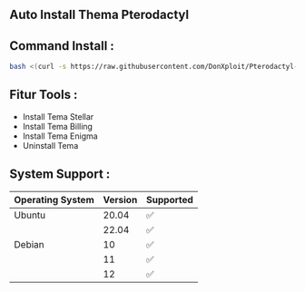 
## Auto Install Thema Pterodactyl

## Command Install :

```bash
bash <(curl -s https://raw.githubusercontent.com/DonXploit/Pterodactyl-Installer/main/install.sh)
```

## Fitur Tools :

- Install Tema Stellar
- Install Tema Billing
- Install Tema Enigma
- Uninstall Tema



## System Support :

| Operating System | Version | Supported          |
| ---------------- | ------- | ------------------ |
| Ubuntu           | 20.04   | :white_check_mark: |
|                  | 22.04   | :white_check_mark: |
| Debian           | 10      | :white_check_mark: |
|                  | 11      | :white_check_mark: |
|                  | 12      | :white_check_mark: |

